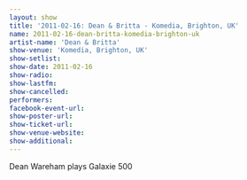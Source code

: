 ```yaml
---
layout: show
title: '2011-02-16: Dean & Britta - Komedia, Brighton, UK'
name: 2011-02-16-dean-britta-komedia-brighton-uk
artist-name: 'Dean & Britta'
show-venue: 'Komedia, Brighton, UK'
show-setlist: 
show-date: 2011-02-16
show-radio: 
show-lastfm: 
show-cancelled: 
performers: 
facebook-event-url: 
show-poster-url: 
show-ticket-url: 
show-venue-website: 
show-additional: 
---
```


Dean Wareham plays Galaxie 500